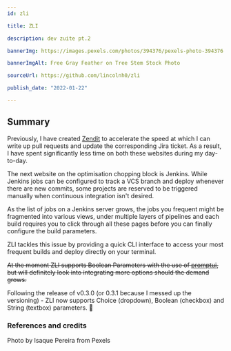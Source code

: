 ```yaml
---
id: zli

title: ZLI

description: dev zuite pt.2

bannerImg: https://images.pexels.com/photos/394376/pexels-photo-394376.jpeg

bannerImgAlt: Free Gray Feather on Tree Stem Stock Photo

sourceUrl: https://github.com/lincolnh0/zli

publish_date: "2022-01-22"

---
```


## Summary
Previously, I have created [Zendit](/projects/zendit) to accelerate the speed at which I can write up pull requests and update the corresponding Jira ticket. As a result, I have spent significantly less time on both these websites during my day-to-day.

The next website on the optimisation chopping block is Jenkins. While Jenkins jobs can be configured to track a VCS branch and deploy whenever there are new commits, some projects are reserved to be triggered manually when continuous integration isn't desired.

As the list of jobs on a Jenkins server grows, the jobs you frequent might be fragmented into various views, under multiple layers of pipelines and each build requires you to click through all these pages before you can finally configure the build parameters.

ZLI tackles this issue by providing a quick CLI interface to access your most frequent builds and deploy directly on your terminal.

~~At the moment ZLI supports Boolean Parameters with the use of [promptui](https://github.com/manifoldco/promptui), but will definitely look into integrating more options should the demand grows.~~

Following the release of v0.3.0 (or 0.3.1 because I messed up the versioning) - ZLI now supports Choice (dropdown), Boolean (checkbox) and String (textbox) parameters. 🎉

### References and credits
Photo by Isaque Pereira from Pexels